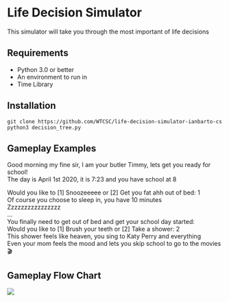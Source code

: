 # Life Decision Simulator
This simulator will take you through the most important of life decisions

## Requirements
* Python 3.0 or better
* An environment to run in
* Time Library

## Installation
``` git clone https://github.com/WTCSC/life-decision-simulator-ianbarto-cs ```  
```python3 decision_tree.py```  

## Gameplay Examples  

Good morning my fine sir, I am your butler Timmy, lets get you ready for school!  
The day is April 1st 2020, it is 7:23 and you have school at 8  
  
Would you like to [1] Snoozeeeee or [2] Get you fat ahh out of bed: 1  
Of course you choose to sleep in, you have 10 minutes  
Zzzzzzzzzzzzzzzz  
...  
You finally need to get out of bed and get your school day started:  
Would you like to [1] Brush your teeth or [2] Take a shower: 2  
This shower feels like heaven, you sing to Katy Perry and everything  
Even your mom feels the mood and lets you skip school to go to the movies 🎬  

## Gameplay Flow Chart
![](Branch.png)
  